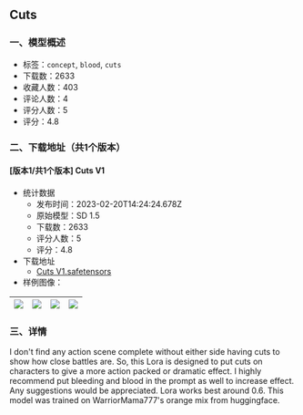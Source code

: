 ## Cuts
### 一、模型概述

- 标签：`concept`, `blood`, `cuts`
- 下载数：2633
- 收藏人数：403
- 评论人数：4
- 评分人数：5
- 评分：4.8

### 二、下载地址（共1个版本）

#### [版本1/共1个版本] Cuts V1

- 统计数据
  - 发布时间：2023-02-20T14:24:24.678Z
  - 原始模型：SD 1.5
  - 下载数：2633
  - 评分人数：5
  - 评分：4.8
- 下载地址
  - [Cuts V1.safetensors](https://civitai.com/api/download/models/13113)
- 样例图像：

| <img src="https://image.civitai.com/xG1nkqKTMzGDvpLrqFT7WA/6b4742dc-3f81-4a26-e496-33b6f6cd4d00/width=450/126570.jpeg" /> | <img src="https://image.civitai.com/xG1nkqKTMzGDvpLrqFT7WA/c4a71a1b-e1c7-4b42-56b5-78c7c0f47400/width=450/126577.jpeg" /> | <img src="https://image.civitai.com/xG1nkqKTMzGDvpLrqFT7WA/6810f378-6443-4de2-9674-567d15d64f00/width=450/126576.jpeg" /> | <img src="https://image.civitai.com/xG1nkqKTMzGDvpLrqFT7WA/6f51c20e-58fe-493e-50dd-145b15a01b00/width=450/126575.jpeg" /> |
| ---- | ---- | ---- | ---- |


### 三、详情
<p>I don't find any action scene complete without either side having cuts to show how close battles are. So, this Lora is designed to put cuts on characters to give a more action packed or dramatic effect. I highly recommend put bleeding and blood in the prompt as well to increase effect. Any suggestions would be appreciated. Lora works best around 0.6. This model was trained on WarriorMama777's orange mix from huggingface.</p>